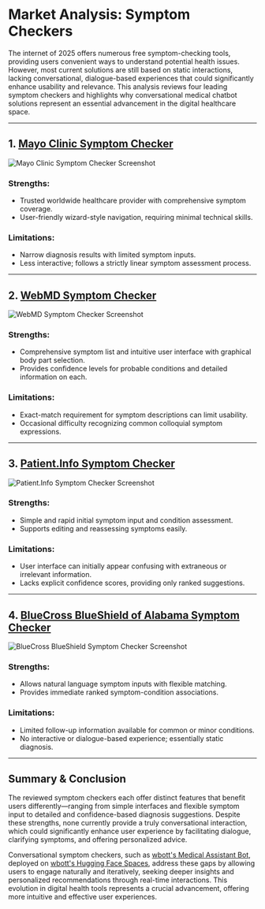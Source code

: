 # Market Analysis: Symptom Checkers

The internet of 2025 offers numerous free symptom-checking tools, providing users convenient ways to understand potential health issues. However, most current solutions are still based on static interactions, lacking conversational, dialogue-based experiences that could significantly enhance usability and relevance. This analysis reviews four leading symptom checkers and highlights why conversational medical chatbot solutions represent an essential advancement in the digital healthcare space.

---

## 1. [Mayo Clinic Symptom Checker](https://www.mayoclinic.org/symptom-checker/select-symptom/itt-20009075)

![Mayo Clinic Symptom Checker Screenshot](../images/mayoclinic_overview.png)

### Strengths:
- Trusted worldwide healthcare provider with comprehensive symptom coverage.
- User-friendly wizard-style navigation, requiring minimal technical skills.

### Limitations:
- Narrow diagnosis results with limited symptom inputs.
- Less interactive; follows a strictly linear symptom assessment process.

---

## 2. [WebMD Symptom Checker](https://symptoms.webmd.com/)

![WebMD Symptom Checker Screenshot](../images/web-md_overview.png)

### Strengths:
- Comprehensive symptom list and intuitive user interface with graphical body part selection.
- Provides confidence levels for probable conditions and detailed information on each.

### Limitations:
- Exact-match requirement for symptom descriptions can limit usability.
- Occasional difficulty recognizing common colloquial symptom expressions.

---

## 3. [Patient.Info Symptom Checker](https://patient.info/symptom-checker)

![Patient.Info Symptom Checker Screenshot](../images/patient_info.png)


### Strengths:
- Simple and rapid initial symptom input and condition assessment.
- Supports editing and reassessing symptoms easily.

### Limitations:
- User interface can initially appear confusing with extraneous or irrelevant information.
- Lacks explicit confidence scores, providing only ranked suggestions.

---

## 4. [BlueCross BlueShield of Alabama Symptom Checker](https://www.bcbsal.org/web/symptom-checker)

![BlueCross BlueShield Symptom Checker Screenshot](../images/bcbs_al.png)

### Strengths:
- Allows natural language symptom inputs with flexible matching.
- Provides immediate ranked symptom-condition associations.

### Limitations:
- Limited follow-up information available for common or minor conditions.
- No interactive or dialogue-based experience; essentially static diagnosis.

---

## Summary & Conclusion

The reviewed symptom checkers each offer distinct features that benefit users differently—ranging from simple interfaces and flexible symptom input to detailed and confidence-based diagnosis suggestions. Despite these strengths, none currently provide a truly conversational interaction, which could significantly enhance user experience by facilitating dialogue, clarifying symptoms, and offering personalized advice.

Conversational symptom checkers, such as [wbott's Medical Assistant Bot](https://github.com/wbott/medical-assistant-bot), deployed on [wbott's Hugging Face Spaces](https://huggingface.co/spaces/bott-wa/medical-assistant-bot), address these gaps by allowing users to engage naturally and iteratively, seeking deeper insights and personalized recommendations through real-time interactions. This evolution in digital health tools represents a crucial advancement, offering more intuitive and effective user experiences.

